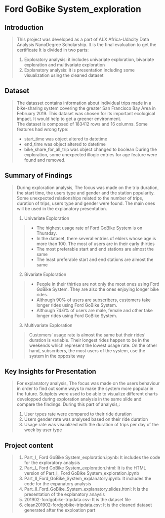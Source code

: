 # Ford GoBike System_exploration

## Introduction
>This project was developed as a part of ALX Africa-Udacity Data Analysis NanoDegree Scholarship. It is the final evaluation to get the certificate 
>It is divided in two parts:
>1. Exploratory analysis: it includes univariate exploration, bivariate exploration and multivariate exploration
>2. Explanatory analysis: it is  presentation including some visualization using the cleaned dataset
   
## Dataset

>The datasset contains information about individual trips made in a bike-sharing system covering the greater San Francisco Bay Area in February 2019. This dataset was chosen for its important ecological impact. It would help to get a greener environment. </br>
The dataset is composed of 183412 rows and 16 columns. 
Some features had wrong type:
>- start_time was object altered to datetime
>- end_time was object altered to datetime
>- bike_share_for_all_trip was object changed to boolean
During the exploration, some unexpected illogic entries for age feature were found and removed.

## Summary of Findings

> During exploration analysis, The focus was made on the trip duration, the start time, the users type and gender and the station popularity. 
Some unexpected relationships related to the number of trips, duration of trips, users type and gender were found. The main ones will be used in the explanatory presentation. 
>1. Univariate Exploration
>>- The highest usage rate of Ford GoBike System is on Thursday.
>>- In the dataset, there several entries of elders whose age is more than 100. The most of users are in their early thirties
>>- The most preferable start and end stations are almost the same
>>- The least preferable start and end stations are almost the same
>2. Bivariate Exploration
>>- People in their thirties are not only the most ones using Ford GoBike System. They are also the ones enjoying longer bike rides.
>>- Although 90% of users are subscribers, customers take longer rides using Ford GoBike System.
>>- Although 74.6% of users are male, female and other take longer rides using Ford GoBike System.
>3. Multivariate Exploration 
>>Customers’ usage rate is almost the same but their rides’ duration is variable. Their longest rides happen to be in the weekends which represent the lowest usage rate.
On the other hand, subscribers, the most users of the system, use the system in the opposite way


## Key Insights for Presentation

> For explanatory analysis, The focus was made on the users behaviour in order to find out some ways to make the system more popular in the future. 
Subplots were used to be able to visualize different charts developped during exploration analysis in the same slide and compare the findings.
During this part of analysis,:
>1. User types rate were compared to their ride duration
>2. Users gender rate was analysed based on their ride duration
>4. Usage rate was visualized with the duration of trips per day of the week by user type

## Project content
>1. Part_I_ Ford GoBike System_exploration.ipynb: It includes the code for the exploratory analysis
>2. Part_I_ Ford GoBike System_exploration.html: It is the HTML version of Part_I_ Ford GoBike System_exploration.ipynb
>3. Part_II_Ford_GoBike_System_explanatory.ipynb: It includes the code for the expanatory analysis
>4. Part_II_Ford_GoBike_System_explanatory.slides.html: It is the presentation of the explanatory anaysis
>5. 201902-fordgobike-tripdata.csv: It is the dataset file
>6. clean201902-fordgobike-tripdata.csv: It is the cleaned dataset generated after the exploation part
